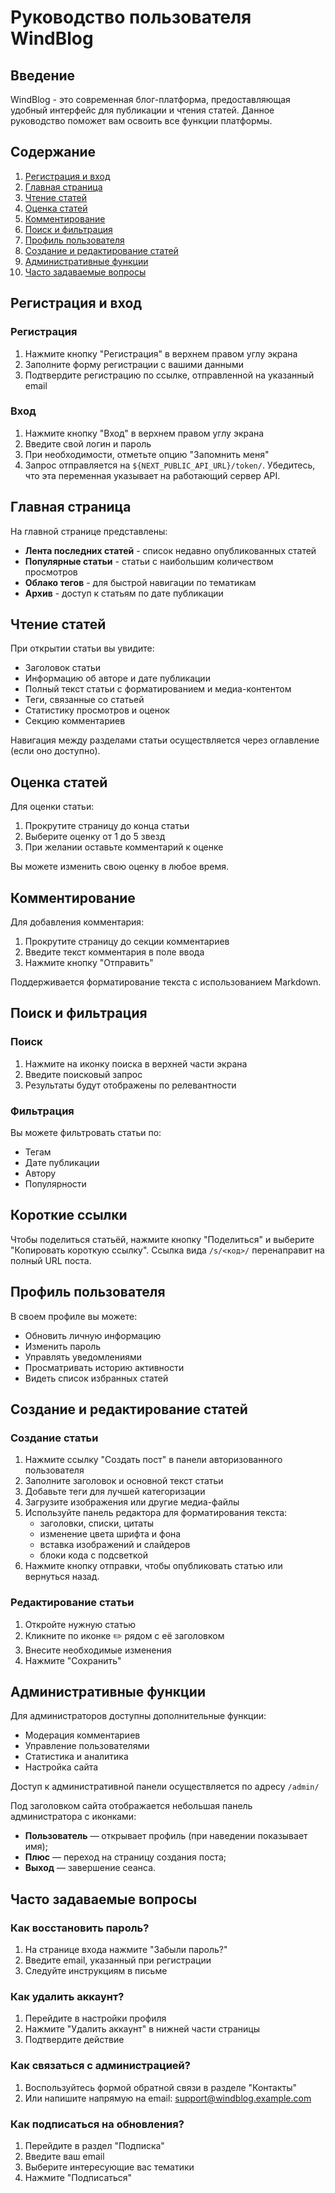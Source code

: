 # Руководство пользователя WindBlog

## Введение

WindBlog - это современная блог-платформа, предоставляющая удобный интерфейс для публикации и чтения статей. Данное руководство поможет вам освоить все функции платформы.

## Содержание

1. [Регистрация и вход](#регистрация-и-вход)
2. [Главная страница](#главная-страница)
3. [Чтение статей](#чтение-статей)
4. [Оценка статей](#оценка-статей)
5. [Комментирование](#комментирование)
6. [Поиск и фильтрация](#поиск-и-фильтрация)
7. [Профиль пользователя](#профиль-пользователя)
8. [Создание и редактирование статей](#создание-и-редактирование-статей)
9. [Административные функции](#административные-функции)
10. [Часто задаваемые вопросы](#часто-задаваемые-вопросы)

## Регистрация и вход

### Регистрация

1. Нажмите кнопку "Регистрация" в верхнем правом углу экрана
2. Заполните форму регистрации с вашими данными
3. Подтвердите регистрацию по ссылке, отправленной на указанный email

### Вход

1. Нажмите кнопку "Вход" в верхнем правом углу экрана
2. Введите свой логин и пароль
3. При необходимости, отметьте опцию "Запомнить меня"
4. Запрос отправляется на `${NEXT_PUBLIC_API_URL}/token/`. Убедитесь, что эта
   переменная указывает на работающий сервер API.

## Главная страница

На главной странице представлены:

- **Лента последних статей** - список недавно опубликованных статей
- **Популярные статьи** - статьи с наибольшим количеством просмотров
- **Облако тегов** - для быстрой навигации по тематикам
- **Архив** - доступ к статьям по дате публикации

## Чтение статей

При открытии статьи вы увидите:

- Заголовок статьи
- Информацию об авторе и дате публикации
- Полный текст статьи с форматированием и медиа-контентом
- Теги, связанные со статьей
- Статистику просмотров и оценок
- Секцию комментариев

Навигация между разделами статьи осуществляется через оглавление (если оно доступно).

## Оценка статей

Для оценки статьи:

1. Прокрутите страницу до конца статьи
2. Выберите оценку от 1 до 5 звезд
3. При желании оставьте комментарий к оценке

Вы можете изменить свою оценку в любое время.

## Комментирование

Для добавления комментария:

1. Прокрутите страницу до секции комментариев
2. Введите текст комментария в поле ввода
3. Нажмите кнопку "Отправить"

Поддерживается форматирование текста с использованием Markdown.

## Поиск и фильтрация

### Поиск

1. Нажмите на иконку поиска в верхней части экрана
2. Введите поисковый запрос
3. Результаты будут отображены по релевантности

### Фильтрация

Вы можете фильтровать статьи по:

- Тегам
- Дате публикации
- Автору
- Популярности

## Короткие ссылки

Чтобы поделиться статьёй, нажмите кнопку "Поделиться" и выберите "Копировать короткую ссылку". Ссылка вида `/s/<код>/` перенаправит на полный URL поста.

## Профиль пользователя

В своем профиле вы можете:

- Обновить личную информацию
- Изменить пароль
- Управлять уведомлениями
- Просматривать историю активности
- Видеть список избранных статей

## Создание и редактирование статей

### Создание статьи

1. Нажмите ссылку "Создать пост" в панели авторизованного пользователя
2. Заполните заголовок и основной текст статьи
3. Добавьте теги для лучшей категоризации
4. Загрузите изображения или другие медиа-файлы
5. Используйте панель редактора для форматирования текста:
   - заголовки, списки, цитаты
   - изменение цвета шрифта и фона
   - вставка изображений и слайдеров
   - блоки кода с подсветкой
6. Нажмите кнопку отправки, чтобы опубликовать статью или вернуться назад.

### Редактирование статьи

1. Откройте нужную статью
2. Кликните по иконке ✏️ рядом с её заголовком
3. Внесите необходимые изменения
4. Нажмите "Сохранить"

## Административные функции

Для администраторов доступны дополнительные функции:

- Модерация комментариев
- Управление пользователями
- Статистика и аналитика
- Настройка сайта

Доступ к административной панели осуществляется по адресу `/admin/`

Под заголовком сайта отображается небольшая панель администратора с иконками:

- **Пользователь** — открывает профиль (при наведении показывает имя);
- **Плюс** — переход на страницу создания поста;
- **Выход** — завершение сеанса.

## Часто задаваемые вопросы

### Как восстановить пароль?

1. На странице входа нажмите "Забыли пароль?"
2. Введите email, указанный при регистрации
3. Следуйте инструкциям в письме

### Как удалить аккаунт?

1. Перейдите в настройки профиля
2. Нажмите "Удалить аккаунт" в нижней части страницы
3. Подтвердите действие

### Как связаться с администрацией?

1. Воспользуйтесь формой обратной связи в разделе "Контакты"
2. Или напишите напрямую на email: support@windblog.example.com

### Как подписаться на обновления?

1. Перейдите в раздел "Подписка"
2. Введите ваш email
3. Выберите интересующие вас тематики
4. Нажмите "Подписаться"
